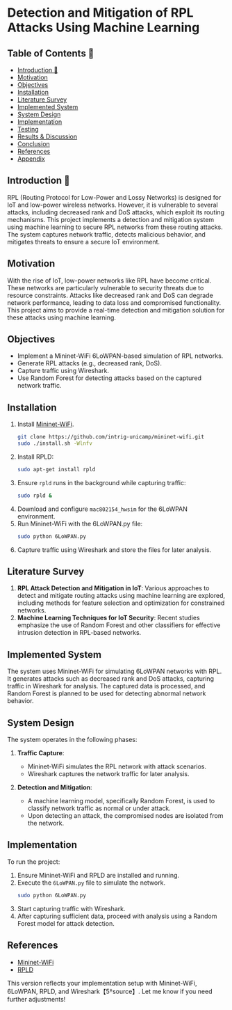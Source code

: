 # Detection and Mitigation of RPL Attacks Using Machine Learning
## Table of Contents 🧾
- [Introduction 📌](#introduction)
- [Motivation](#motivation)
- [Objectives](#objectives)
- [Installation](#installation)
- [Literature Survey](#literature-survey)
- [Implemented System](#implemented-system)
- [System Design](#system-design)
- [Implementation](#implementation)
- [Testing](#testing)
- [Results & Discussion](#results-discussion)
- [Conclusion](#conclusion)
- [References](#references)
- [Appendix](#appendix)

## Introduction 📌

RPL (Routing Protocol for Low-Power and Lossy Networks) is designed for IoT and low-power wireless networks. However, it is vulnerable to several attacks, including decreased rank and DoS attacks, which exploit its routing mechanisms. This project implements a detection and mitigation system using machine learning to secure RPL networks from these routing attacks. The system captures network traffic, detects malicious behavior, and mitigates threats to ensure a secure IoT environment.

## Motivation

With the rise of IoT, low-power networks like RPL have become critical. These networks are particularly vulnerable to security threats due to resource constraints. Attacks like decreased rank and DoS can degrade network performance, leading to data loss and compromised functionality. This project aims to provide a real-time detection and mitigation solution for these attacks using machine learning.

## Objectives
- Implement a Mininet-WiFi 6LoWPAN-based simulation of RPL networks.
- Generate RPL attacks (e.g., decreased rank, DoS).
- Capture traffic using Wireshark.
- Use Random Forest for detecting attacks based on the captured network traffic.

## Installation

1. Install [Mininet-WiFi](https://github.com/intrig-unicamp/mininet-wifi).
   ```bash
   git clone https://github.com/intrig-unicamp/mininet-wifi.git
   sudo ./install.sh -Wlnfv
   ```
2. Install RPLD:
   ```bash
   sudo apt-get install rpld
   ```
3. Ensure `rpld` runs in the background while capturing traffic:
   ```bash
   sudo rpld &
   ```
4. Download and configure `mac802154_hwsim` for the 6LoWPAN environment.
5. Run Mininet-WiFi with the 6LoWPAN.py file:
   ```bash
   sudo python 6LoWPAN.py
   ```
6. Capture traffic using Wireshark and store the files for later analysis.

## Literature Survey

1. **RPL Attack Detection and Mitigation in IoT**: Various approaches to detect and mitigate routing attacks using machine learning are explored, including methods for feature selection and optimization for constrained networks.
2. **Machine Learning Techniques for IoT Security**: Recent studies emphasize the use of Random Forest and other classifiers for effective intrusion detection in RPL-based networks.

## Implemented System

The system uses Mininet-WiFi for simulating 6LoWPAN networks with RPL. It generates attacks such as decreased rank and DoS attacks, capturing traffic in Wireshark for analysis. The captured data is processed, and Random Forest is planned to be used for detecting abnormal network behavior.

## System Design

The system operates in the following phases:

1. **Traffic Capture**: 
   - Mininet-WiFi simulates the RPL network with attack scenarios.
   - Wireshark captures the network traffic for later analysis.

2. **Detection and Mitigation**:
   - A machine learning model, specifically Random Forest, is used to classify network traffic as normal or under attack.
   - Upon detecting an attack, the compromised nodes are isolated from the network.

## Implementation

To run the project:
1. Ensure Mininet-WiFi and RPLD are installed and running.
2. Execute the `6LoWPAN.py` file to simulate the network.
   ```bash
   sudo python 6LoWPAN.py
   ```
3. Start capturing traffic with Wireshark.
4. After capturing sufficient data, proceed with analysis using a Random Forest model for attack detection.

## References

- [Mininet-WiFi](https://github.com/intrig-unicamp/mininet-wifi)
- [RPLD](https://github.com/cetic/rpld)

This version reflects your implementation setup with Mininet-WiFi, 6LoWPAN, RPLD, and Wireshark【5†source】. Let me know if you need further adjustments!
